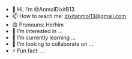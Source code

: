 - 👋 Hi, I’m @AnmolDixitB13
- 📫 How to reach me: dixitanmol13@gmail.com
- 😄 Pronouns: He/him
- 👀 I’m interested in ...
- 🌱 I’m currently learning ...
- 💞️ I’m looking to collaborate on ...
- ⚡ Fun fact: ...

<!---
AnmolDixitB13/AnmolDixitB13 is a ✨ special ✨ repository because its `README.md` (this file) appears on your GitHub profile.
You can click the Preview link to take a look at your changes.
--->
